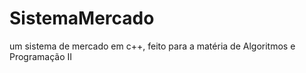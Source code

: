 # SistemaMercado

um sistema de mercado em c++, feito para a matéria de Algoritmos e Programação II
